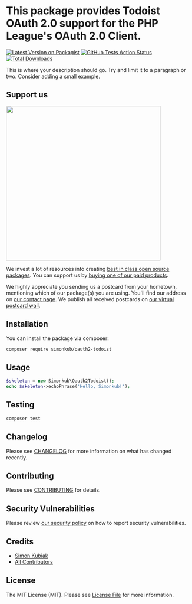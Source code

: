 # This package provides Todoist OAuth 2.0 support for the PHP League's OAuth 2.0 Client.

[![Latest Version on Packagist](https://img.shields.io/packagist/v/simonkub/oauth2-todoist.svg?style=flat-square)](https://packagist.org/packages/simonkub/oauth2-todoist)
[![GitHub Tests Action Status](https://img.shields.io/github/workflow/status/simonkub/oauth2-todoist/run-tests?label=tests)](https://github.com/simonkub/oauth2-todoist/actions?query=workflow%3Arun-tests+branch%3Amaster)
[![Total Downloads](https://img.shields.io/packagist/dt/simonkub/oauth2-todoist.svg?style=flat-square)](https://packagist.org/packages/simonkub/oauth2-todoist)

This is where your description should go. Try and limit it to a paragraph or two. Consider adding a small example.

## Support us

[<img src="https://github-ads.s3.eu-central-1.amazonaws.com/package-skeleton-php.jpg?t=1" width="419px" />](https://spatie.be/github-ad-click/package-skeleton-php)

We invest a lot of resources into creating [best in class open source packages](https://spatie.be/open-source). You can support us by [buying one of our paid products](https://spatie.be/open-source/support-us).

We highly appreciate you sending us a postcard from your hometown, mentioning which of our package(s) you are using. You'll find our address on [our contact page](https://spatie.be/about-us). We publish all received postcards on [our virtual postcard wall](https://spatie.be/open-source/postcards).

## Installation

You can install the package via composer:

```bash
composer require simonkub/oauth2-todoist
```

## Usage

```php
$skeleton = new Simonkub\Oauth2Todoist();
echo $skeleton->echoPhrase('Hello, Simonkub!');
```

## Testing

```bash
composer test
```

## Changelog

Please see [CHANGELOG](CHANGELOG.md) for more information on what has changed recently.

## Contributing

Please see [CONTRIBUTING](.github/CONTRIBUTING.md) for details.

## Security Vulnerabilities

Please review [our security policy](../../security/policy) on how to report security vulnerabilities.

## Credits

-   [Simon Kubiak](https://github.com/simonkub)
-   [All Contributors](../../contributors)

## License

The MIT License (MIT). Please see [License File](LICENSE.md) for more information.
